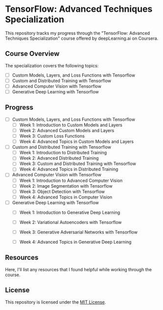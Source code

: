 # TensorFlow: Advanced Techniques Specialization
This repository tracks my progress through the "TensorFlow: Advanced Techniques Specialization" course offered by deepLearning.ai on Coursera.

## Course Overview
The specialization covers the following topics:
- [ ] Custom Models, Layers, and Loss Functions with Tensorflow 
- [ ] Custom and Distributed Training with Tensorflow
- [ ] Advanced Computer Vision with Tensorflow
- [ ] Generative Deep Learning with Tensorflow

## Progress
- [ ] Custom Models, Layers, and Loss Functions with Tensorflow 
    - [ ] Week 1: Introduction to Custom Models and Layers
    - [ ] Week 2: Advanced Custom Models and Layers
    - [ ] Week 3: Custom Loss Functions
    - [ ] Week 4: Advanced Topics in Custom Models and Layers
- [ ] Custom and Distributed Training with Tensorflow
    - [ ] Week 1: Introduction to Distributed Training
    - [ ] Week 2: Advanced Distributed Training
    - [ ] Week 3: Custom and Distributed Training with Tensorflow
    - [ ] Week 4: Advanced Topics in Distributed Training
- [ ] Advanced Computer Vision with Tensorflow
    - [ ] Week 1: Introduction to Advanced Computer Vision
    - [ ] Week 2: Image Segmentation with Tensorflow
    - [ ] Week 3: Object Detection with Tensorflow
    - [ ] Week 4: Advanced Topics in Computer Vision
- [ ] Generative Deep Learning with Tensorflow
    - [ ] Week 1: Introduction to Generative Deep Learning
    - [ ] Week 2: Variational Autoencoders with Tensorflow
    - [ ] Week 3: Generative Adversarial Networks with Tensorflow
    - [ ] Week 4: Advanced Topics in Generative Deep Learning


## Resources
Here, I'll list any resources that I found helpful while working through the course.

## License
This repository is licensed under the [MIT License](LICENSE).
